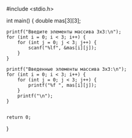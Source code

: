 #include <stdio.h>

int main() {
    double mas[3][3];
    
    printf("Введите элементы массива 3x3:\n");
    for (int i = 0; i < 3; i++) {
        for (int j = 0; j < 3; j++) {
            scanf("%lf", &mas[i][j]);
        }
    }

    printf("Введенные элементы массива 3x3:\n");
    for (int i = 0; i < 3; i++) {
        for (int j = 0; j < 3; j++) {
            printf("%f ", mas[i][j]);
        }
        printf("\n");
    }

    
    return 0;
}
